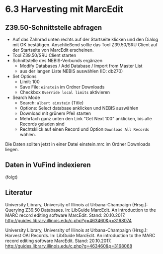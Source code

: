 # 6.3 Harvesting mit MarcEdit

## Z39.50-Schnittstelle abfragen

* Auf das Zahnrad unten rechts auf der Startseite klicken und den Dialog mit OK bestätigen. Anschließend sollte das Tool Z39.50/SRU Client auf der Startseite von MarcEdit erscheinen.
* Tool Z39.50/SRU Client starten
* Schnittstelle des NEBIS-Verbunds ergänzen
    * Modify Databases / Add Database / Import from Master List
    * aus der langen Liste NEBIS auswählen (ID: db270)
* Set Options
    * Limit: 100
    * Save File: `einstein` im Ordner Downloads
    * Checkbox `Override local limits` aktivieren
* Search Mode
    * Search: `albert einstein` (Title)
    * Options: Select database anklicken und NEBIS auswählen
    * Download mit grünem Pfeil starten
    * Mehrfach ganz unten den Link "Get Next 100" anklicken, bis alle Records geladen sind
    * Rechtsklick auf einen Record und Option `Download All Records` wählen.
    
Die Daten sollten jetzt in einer Datei einstein.mrc im Ordner Downloads liegen.

## Daten in VuFind indexieren

(folgt)

## Literatur

University Library, University of Illinois at Urbana-Champaign (Hrsg.): Querying Z39.50 Databases. In: LibGuide MarcEdit. An introduction to the MARC record editing software MarcEdit. Stand: 20.10.2017. <http://guides.library.illinois.edu/c.php?g=463460&p=3168074>

University Library, University of Illinois at Urbana-Champaign (Hrsg.): Harvest OAI Records. In: LibGuide MarcEdit. An introduction to the MARC record editing software MarcEdit. Stand: 20.10.2017. <http://guides.library.illinois.edu/c.php?g=463460&p=3168068>